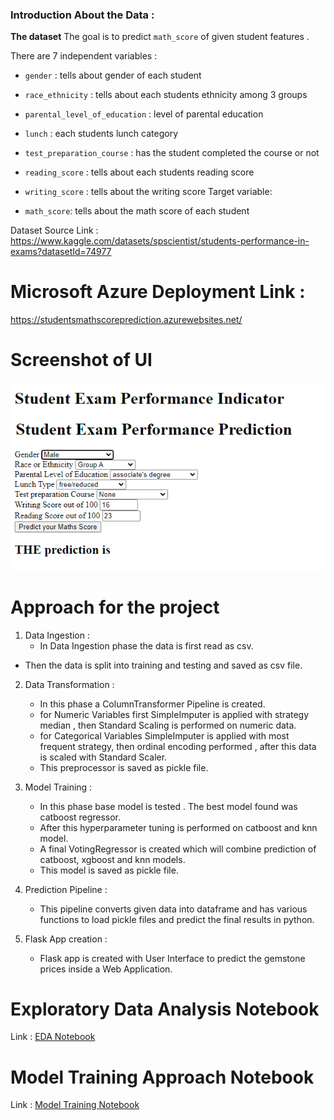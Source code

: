 ### Introduction About the Data :

**The dataset** The goal is to predict `math_score` of given student features .

There are 7 independent variables :

* `gender` : tells about gender of each student
* `race_ethnicity` : tells about each students ethnicity among 3 groups
* `parental_level_of_education` : level of parental education
* `lunch` : each students lunch category
* `test_preparation_course` : has the student completed the course or not 

* `reading_score` : tells about each students reading score

* `writing_score` : tells about the writing score
Target variable:
* `math_score`: tells about the math score of each student

Dataset Source Link :
https://www.kaggle.com/datasets/spscientist/students-performance-in-exams?datasetId=74977

# Microsoft Azure Deployment Link :
https://studentsmathscoreprediction.azurewebsites.net/

# Screenshot of UI
![HomepageUI](./screenshots/layout.png)

# Approach for the project 

1. Data Ingestion : 
    * In Data Ingestion phase the data is first read as csv. 
    
* Then the data is split into training and testing and saved as csv file.


2. Data Transformation : 
    * In this phase a ColumnTransformer Pipeline is created.
    * for Numeric Variables first SimpleImputer is applied with strategy median , then Standard Scaling is performed on numeric data.
    * for Categorical Variables SimpleImputer is applied with most frequent strategy, then ordinal encoding performed , after this data is scaled with Standard Scaler.
    * This preprocessor is saved as pickle file.

3. Model Training : 
    * In this phase base model is tested . The best model found was catboost regressor.
    * After this hyperparameter tuning is performed on catboost and knn model.
    * A final VotingRegressor is created which will combine prediction of catboost, xgboost and knn models.
    * This model is saved as pickle file.

4. Prediction Pipeline : 
    * This pipeline converts given data into dataframe and has various functions to load pickle files and predict the final results in python.

5. Flask App creation : 
    * Flask app is created with User Interface to predict the gemstone prices inside a Web Application.
# Exploratory Data Analysis Notebook

Link : [EDA Notebook](./notebook/EDA_STUDENT_PERFORMANCE.ipynb)

# Model Training Approach Notebook

Link : [Model Training Notebook](./notebook/MODEL_TRAINING.ipynb)

